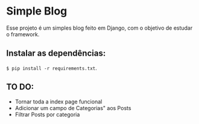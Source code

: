 # Simple Blog

Esse projeto é um simples blog feito em Django, com o objetivo de estudar o framework.

## Instalar as dependências:
`$ pip install -r requirements.txt`.

## TO DO:
* Tornar toda a index page funcional
* Adicionar um campo de Categorias" aos Posts
* Filtrar Posts por categoria